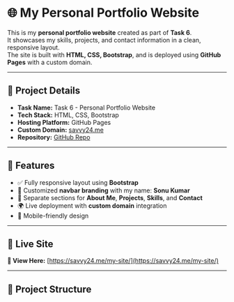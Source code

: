 # 🌐 My Personal Portfolio Website

This is my **personal portfolio website** created as part of **Task 6**.  
It showcases my skills, projects, and contact information in a clean, responsive layout.  
The site is built with **HTML, CSS, Bootstrap**, and is deployed using **GitHub Pages** with a custom domain.

---

## 📌 Project Details

- **Task Name:** Task 6 - Personal Portfolio Website
- **Tech Stack:** HTML, CSS, Bootstrap
- **Hosting Platform:** GitHub Pages
- **Custom Domain:** [savvy24.me](https://savvy24.me/my-site/)
- **Repository:** [GitHub Repo](https://github.com/Sonukumar-72/my-site)

---

## 🎯 Features

- ✅ Fully responsive layout using **Bootstrap**
- 🎨 Customized **navbar branding** with my name: **Sonu Kumar**
- 📂 Separate sections for **About Me**, **Projects**, **Skills**, and **Contact**
- 🌍 Live deployment with **custom domain** integration
- 📱 Mobile-friendly design

---

## 🚀 Live Site

**🔗 View Here:** [https://savvy24.me/my-site/](https://savvy24.me/my-site/)

---

## 📂 Project Structure

